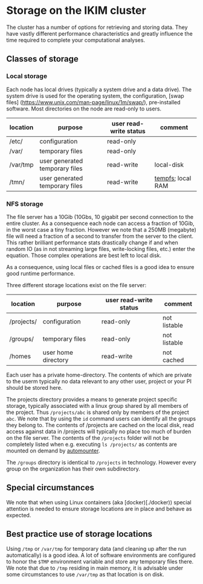 # Storage on the IKIM cluster

The cluster has a number of options for retrieving and storing data. They have vastly different performance characteristics and greatly influence the time required to complete your computational analyses.

## Classes of storage

### Local storage
Each node has local drives (typically a system drive and a data drive). The system drive is used for the operating system, the configuration, [swap files] (https://www.unix.com/man-page/linux/1m/swap/), pre-installed software. Most directories on the node are read-only to users.


| location | purpose | user read-write status | comment |
| ---  | --- |  -- | ---|
| /etc/    | configuration | read-only |  | 
| /var/    | temporary files | read-only |  |
| /var/tmp | user generated temporary files | read-write | local-disk |
| /tmn/    | user generated temporary files | read-write | [tempfs](https://en.wikipedia.org/wiki/Tmpfs); local RAM 





### NFS storage
The file server has a 10Gib (10Gbs, 10 gigabit per second connection to the entire cluster. As a consequence each node can access a fraction of 10Gib, in the worst case a tiny fraction. However we note that a 250MB (megabyte) file will need a fraction of a second to transfer from the server to the client. This rather brilliant performance stats drastically change if and when random IO (as in not streaming large files, write-locking files, etc.) enter the equation. Those complex operations are best left to local disk.

As a consequence, using local files or cached files is a good idea to ensure good runtime performance. 

Three different storage locations exist on the file server:

| location | purpose | user read-write status | comment |
| ---  | --- |  -- | ---|
| /projects/    | configuration | read-only |  not listable | 
| /groups/    | temporary files | read-only |  not listable |
| /homes  | user home directory | read-write | not cached |

Each user has a private home-directory. The contents of which are private to the userm typically no data relevant to any other user, project or your PI should be stored here.

The projects directory provides a means to generate project specific storage, typically associated with a linux group shared by all members of the project. Thus `/projects/abc` is shared only by members of the project `abc`. We note that by using the `id` command users can identify all the groups they belong to. The contents of /projects are cached on the local disk, read access against data in /projects will typically no place too much of burden on the file server. The contents of the `/projects` folder will not be completely listed when e.g. executing `ls /projects/` as contents are mounted on demand by [automounter](https://help.ubuntu.com/community/Autofs).

The `/groups` directory is identical to `/projects` in technology. However every group on the organization has their own subdirectory.


## Special circumstances
We note that when using Linux containers (aka [docker)[./docker)) special attention is needed to ensure storage locations are in place and behave as expected.

## Best practice use of storage locations

Using `/tmp` or `/var/tmp` for temporary data (and cleaning up after the run automatically) is a good idea. A lot of software environments are configured to honor the `$TMP` environment variable and store any temporary files there. We note that due to `/tmp` residing in main memory, it is advisable under some circumstances to use `/var/tmp` as that location is on disk.


